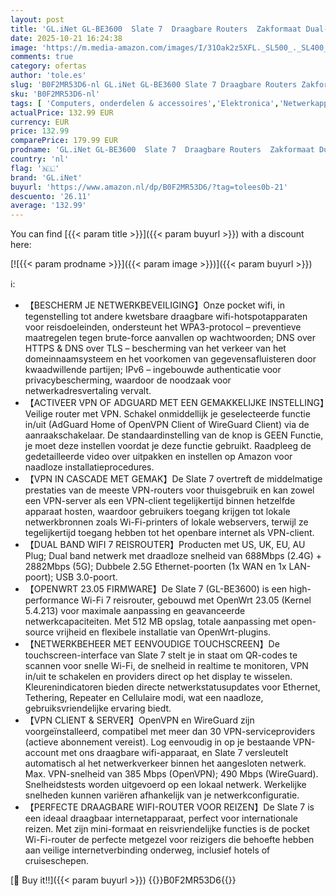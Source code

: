 ```yaml
---
layout: post
title: 'GL.iNet GL-BE3600  Slate 7  Draagbare Routers  Zakformaat Dual-band Wi-Fi 7 Reis Gigabit Router  OpenVPN & Wireguard voor Openbaar & Hotel Wi-Fi  Geschikt voor Zakelijk/Cruise/RV/Vliegtuigen'
date: 2025-10-21 16:24:38
image: 'https://m.media-amazon.com/images/I/31Oak2z5XFL._SL500_._SL400_.jpg'
comments: true
category: ofertas
author: 'tole.es'
slug: 'B0F2MR53D6-nl GL.iNet GL-BE3600 Slate 7 Draagbare Routers Zakformaat...'
sku: 'B0F2MR53D6-nl'
tags: [ 'Computers, onderdelen & accessoires','Elektronica','Netwerkapparaten','Routers','gl.inet','🇳🇱', ]
actualPrice: 132.99 EUR
currency: EUR
price: 132.99
comparePrice: 179.99 EUR
prodname: 'GL.iNet GL-BE3600  Slate 7  Draagbare Routers  Zakformaat Dual-band Wi-Fi 7 Reis Gigabit Router  OpenVPN & Wireguard voor Openbaar & Hotel Wi-Fi  Geschikt voor Zakelijk/Cruise/RV/Vliegtuigen'
country: 'nl'
flag: '🇳🇱'
brand: 'GL.iNet'
buyurl: 'https://www.amazon.nl/dp/B0F2MR53D6/?tag=tolees0b-21'
descuento: '26.11'
average: '132.99'
---
```


You can find [{{< param title >}}]({{< param buyurl >}}) with a discount here:

[![{{< param prodname >}}]({{< param image >}})]({{< param buyurl >}})

ℹ️:

- 【BESCHERM JE NETWERKBEVEILIGING】Onze pocket wifi, in tegenstelling tot andere kwetsbare draagbare wifi-hotspotapparaten voor reisdoeleinden, ondersteunt het WPA3-protocol – preventieve maatregelen tegen brute-force aanvallen op wachtwoorden; DNS over HTTPS & DNS over TLS – bescherming van het verkeer van het domeinnaamsysteem en het voorkomen van gegevensafluisteren door kwaadwillende partijen; IPv6 – ingebouwde authenticatie voor privacybescherming, waardoor de noodzaak voor netwerkadresvertaling vervalt.
- 【ACTIVEER VPN OF ADGUARD MET EEN GEMAKKELIJKE INSTELLING】Veilige router met VPN. Schakel onmiddellijk je geselecteerde functie in/uit (AdGuard Home of OpenVPN Client of WireGuard Client) via de aanraakschakelaar. De standaardinstelling van de knop is GEEN Functie, je moet deze instellen voordat je deze functie gebruikt. Raadpleeg de gedetailleerde video over uitpakken en instellen op Amazon voor naadloze installatieprocedures.
- 【VPN IN CASCADE MET GEMAK】De Slate 7 overtreft de middelmatige prestaties van de meeste VPN-routers voor thuisgebruik en kan zowel een VPN-server als een VPN-client tegelijkertijd binnen hetzelfde apparaat hosten, waardoor gebruikers toegang krijgen tot lokale netwerkbronnen zoals Wi-Fi-printers of lokale webservers, terwijl ze tegelijkertijd toegang hebben tot het openbare internet als VPN-client.
- 【DUAL BAND WIFI 7 REISROUTER】Producten met US, UK, EU, AU Plug; Dual band netwerk met draadloze snelheid van 688Mbps (2.4G) + 2882Mbps (5G); Dubbele 2.5G Ethernet-poorten (1x WAN en 1x LAN-poort); USB 3.0-poort.
- 【OPENWRT 23.05 FIRMWARE】De Slate 7 (GL-BE3600) is een high-performance Wi-Fi 7 reisrouter, gebouwd met OpenWrt 23.05 (Kernel 5.4.213) voor maximale aanpassing en geavanceerde netwerkcapaciteiten. Met 512 MB opslag, totale aanpassing met open-source vrijheid en flexibele installatie van OpenWrt-plugins.
- 【NETWERKBEHEER MET EENVOUDIGE TOUCHSCREEN】De touchscreen-interface van Slate 7 stelt je in staat om QR-codes te scannen voor snelle Wi-Fi, de snelheid in realtime te monitoren, VPN in/uit te schakelen en providers direct op het display te wisselen. Kleurenindicatoren bieden directe netwerkstatusupdates voor Ethernet, Tethering, Repeater en Cellulaire modi, wat een naadloze, gebruiksvriendelijke ervaring biedt.
- 【VPN CLIENT & SERVER】OpenVPN en WireGuard zijn voorgeïnstalleerd, compatibel met meer dan 30 VPN-serviceproviders (actieve abonnement vereist). Log eenvoudig in op je bestaande VPN-account met ons draagbare wifi-apparaat, en Slate 7 versleutelt automatisch al het netwerkverkeer binnen het aangesloten netwerk. Max. VPN-snelheid van 385 Mbps (OpenVPN); 490 Mbps (WireGuard). Snelheidstests worden uitgevoerd op een lokaal netwerk. Werkelijke snelheden kunnen variëren afhankelijk van je netwerkconfiguratie.
- 【PERFECTE DRAAGBARE WIFI-ROUTER VOOR REIZEN】De Slate 7 is een ideaal draagbaar internetapparaat, perfect voor internationale reizen. Met zijn mini-formaat en reisvriendelijke functies is de pocket Wi-Fi-router de perfecte metgezel voor reizigers die behoefte hebben aan veilige internetverbinding onderweg, inclusief hotels of cruiseschepen.

[🛒 Buy it!!]({{< param buyurl >}})
{{<world>}}B0F2MR53D6{{</world>}}
